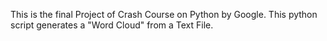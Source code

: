 This is the final Project of Crash Course on Python by Google. This python script generates a "Word Cloud" from a Text File.
